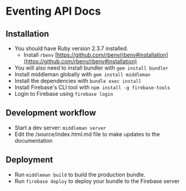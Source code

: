 # Eventing API Docs

## Installation

- You should have Ruby version 2.3.7 installed.
  - Install `rbenv` [https://github.com/rbenv/rbenv#installation](https://github.com/rbenv/rbenv#installation)
- You will also need to install bundler with `gem install bundler`
- Install middleman globally with `gem install middleman`
- Install the dependencies with `bundle exec install`
- Install Firebase's CLI tool with `npm install -g firebase-tools`
- Login to Firebase using `firebase login`

## Development workflow

- Start a dev server: `middleman server`
- Edit the /source/index.html.md file to make updates to the documentation

## Deployment

- Run `middleman build` to build the production bundle.
- Run `firebase deploy` to deploy your bundle to the Firebase server
